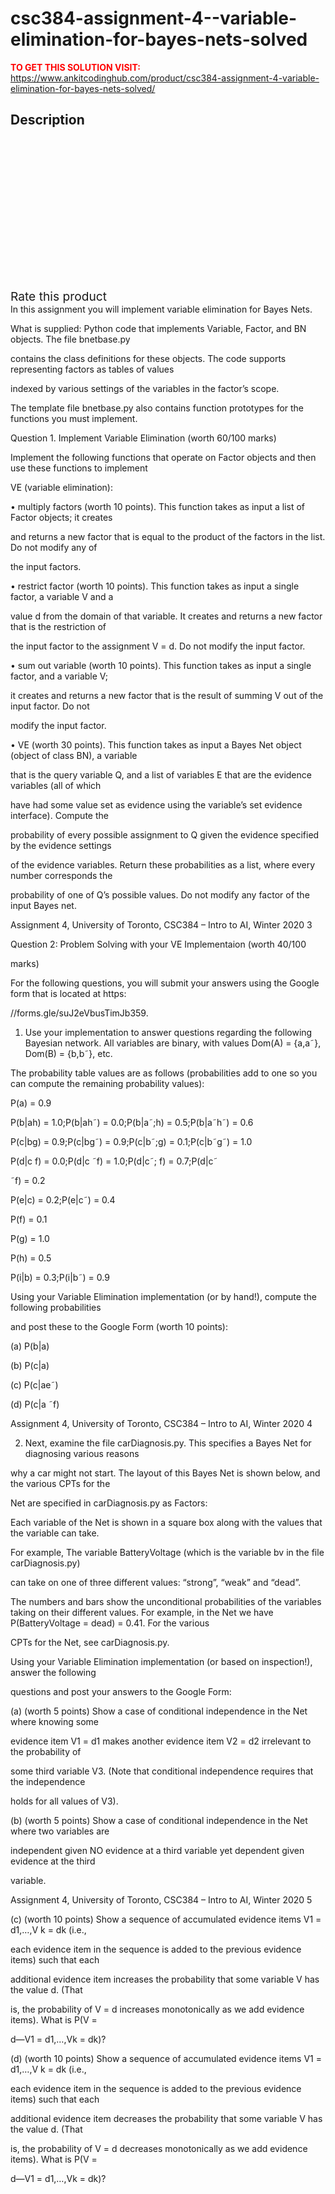 # csc384-assignment-4--variable-elimination-for-bayes-nets-solved



**<span style='color:red'>TO GET THIS SOLUTION VISIT:</span>** https://www.ankitcodinghub.com/product/csc384-assignment-4-variable-elimination-for-bayes-nets-solved/

<h2>Description</h2>



<div class="kk-star-ratings kksr-auto kksr-align-center kksr-valign-top" data-payload="{&quot;align&quot;:&quot;center&quot;,&quot;id&quot;:&quot;51567&quot;,&quot;slug&quot;:&quot;default&quot;,&quot;valign&quot;:&quot;top&quot;,&quot;ignore&quot;:&quot;&quot;,&quot;reference&quot;:&quot;auto&quot;,&quot;class&quot;:&quot;&quot;,&quot;count&quot;:&quot;0&quot;,&quot;legendonly&quot;:&quot;&quot;,&quot;readonly&quot;:&quot;&quot;,&quot;score&quot;:&quot;0&quot;,&quot;starsonly&quot;:&quot;&quot;,&quot;best&quot;:&quot;5&quot;,&quot;gap&quot;:&quot;4&quot;,&quot;greet&quot;:&quot;Rate this product&quot;,&quot;legend&quot;:&quot;0\/5 - (0 votes)&quot;,&quot;size&quot;:&quot;24&quot;,&quot;title&quot;:&quot;CSC384 Assignment 4- variable elimination for Bayes Nets Solved&quot;,&quot;width&quot;:&quot;0&quot;,&quot;_legend&quot;:&quot;{score}\/{best} - ({count} {votes})&quot;,&quot;font_factor&quot;:&quot;1.25&quot;}">
            
<div class="kksr-stars">
    
<div class="kksr-stars-inactive">
            <div class="kksr-star" data-star="1" style="padding-right: 4px">
            

<div class="kksr-icon" style="width: 24px; height: 24px;"></div>
        </div>
            <div class="kksr-star" data-star="2" style="padding-right: 4px">
            

<div class="kksr-icon" style="width: 24px; height: 24px;"></div>
        </div>
            <div class="kksr-star" data-star="3" style="padding-right: 4px">
            

<div class="kksr-icon" style="width: 24px; height: 24px;"></div>
        </div>
            <div class="kksr-star" data-star="4" style="padding-right: 4px">
            

<div class="kksr-icon" style="width: 24px; height: 24px;"></div>
        </div>
            <div class="kksr-star" data-star="5" style="padding-right: 4px">
            

<div class="kksr-icon" style="width: 24px; height: 24px;"></div>
        </div>
    </div>
    
<div class="kksr-stars-active" style="width: 0px;">
            <div class="kksr-star" style="padding-right: 4px">
            

<div class="kksr-icon" style="width: 24px; height: 24px;"></div>
        </div>
            <div class="kksr-star" style="padding-right: 4px">
            

<div class="kksr-icon" style="width: 24px; height: 24px;"></div>
        </div>
            <div class="kksr-star" style="padding-right: 4px">
            

<div class="kksr-icon" style="width: 24px; height: 24px;"></div>
        </div>
            <div class="kksr-star" style="padding-right: 4px">
            

<div class="kksr-icon" style="width: 24px; height: 24px;"></div>
        </div>
            <div class="kksr-star" style="padding-right: 4px">
            

<div class="kksr-icon" style="width: 24px; height: 24px;"></div>
        </div>
    </div>
</div>
                

<div class="kksr-legend" style="font-size: 19.2px;">
            <span class="kksr-muted">Rate this product</span>
    </div>
    </div>
In this assignment you will implement variable elimination for Bayes Nets.

What is supplied: Python code that implements Variable, Factor, and BN objects. The file bnetbase.py

contains the class definitions for these objects. The code supports representing factors as tables of values

indexed by various settings of the variables in the factor’s scope.

The template file bnetbase.py also contains function prototypes for the functions you must implement.

Question 1. Implement Variable Elimination (worth 60/100 marks)

Implement the following functions that operate on Factor objects and then use these functions to implement

VE (variable elimination):

• multiply factors (worth 10 points). This function takes as input a list of Factor objects; it creates

and returns a new factor that is equal to the product of the factors in the list. Do not modify any of

the input factors.

• restrict factor (worth 10 points). This function takes as input a single factor, a variable V and a

value d from the domain of that variable. It creates and returns a new factor that is the restriction of

the input factor to the assignment V = d. Do not modify the input factor.

• sum out variable (worth 10 points). This function takes as input a single factor, and a variable V;

it creates and returns a new factor that is the result of summing V out of the input factor. Do not

modify the input factor.

• VE (worth 30 points). This function takes as input a Bayes Net object (object of class BN), a variable

that is the query variable Q, and a list of variables E that are the evidence variables (all of which

have had some value set as evidence using the variable’s set evidence interface). Compute the

probability of every possible assignment to Q given the evidence specified by the evidence settings

of the evidence variables. Return these probabilities as a list, where every number corresponds the

probability of one of Q’s possible values. Do not modify any factor of the input Bayes net.

Assignment 4, University of Toronto, CSC384 – Intro to AI, Winter 2020 3

Question 2: Problem Solving with your VE Implementaion (worth 40/100

marks)

For the following questions, you will submit your answers using the Google form that is located at https:

//forms.gle/suJ2eVbusTimJb359.

1. Use your implementation to answer questions regarding the following Bayesian network. All variables are binary, with values Dom(A) = {a,a˜}, Dom(B) = {b,b˜}, etc.

The probability table values are as follows (probabilities add to one so you can compute the remaining probability values):

P(a) = 0.9

P(b|ah) = 1.0;P(b|ah˜) = 0.0;P(b|a˜;h) = 0.5;P(b|a˜h˜) = 0.6

P(c|bg) = 0.9;P(c|bg˜) = 0.9;P(c|b˜;g) = 0.1;P(c|b˜g˜) = 1.0

P(d|c f) = 0.0;P(d|c ˜f) = 1.0;P(d|c˜; f) = 0.7;P(d|c˜

˜f) = 0.2

P(e|c) = 0.2;P(e|c˜) = 0.4

P(f) = 0.1

P(g) = 1.0

P(h) = 0.5

P(i|b) = 0.3;P(i|b˜) = 0.9

Using your Variable Elimination implementation (or by hand!), compute the following probabilities

and post these to the Google Form (worth 10 points):

(a) P(b|a)

(b) P(c|a)

(c) P(c|ae˜)

(d) P(c|a ˜f)

Assignment 4, University of Toronto, CSC384 – Intro to AI, Winter 2020 4

2. Next, examine the file carDiagnosis.py. This specifies a Bayes Net for diagnosing various reasons

why a car might not start. The layout of this Bayes Net is shown below, and the various CPTs for the

Net are specified in carDiagnosis.py as Factors:

Each variable of the Net is shown in a square box along with the values that the variable can take.

For example, The variable BatteryVoltage (which is the variable bv in the file carDiagnosis.py)

can take on one of three different values: “strong”, “weak” and “dead”.

The numbers and bars show the unconditional probabilities of the variables taking on their different values. For example, in the Net we have P(BatteryVoltage = dead) = 0.41. For the various

CPTs for the Net, see carDiagnosis.py.

Using your Variable Elimination implementation (or based on inspection!), answer the following

questions and post your answers to the Google Form:

(a) (worth 5 points) Show a case of conditional independence in the Net where knowing some

evidence item V1 = d1 makes another evidence item V2 = d2 irrelevant to the probability of

some third variable V3. (Note that conditional independence requires that the independence

holds for all values of V3).

(b) (worth 5 points) Show a case of conditional independence in the Net where two variables are

independent given NO evidence at a third variable yet dependent given evidence at the third

variable.

Assignment 4, University of Toronto, CSC384 – Intro to AI, Winter 2020 5

(c) (worth 10 points) Show a sequence of accumulated evidence items V1 = d1,…,V k = dk (i.e.,

each evidence item in the sequence is added to the previous evidence items) such that each

additional evidence item increases the probability that some variable V has the value d. (That

is, the probability of V = d increases monotonically as we add evidence items). What is P(V =

d—V1 = d1,…,Vk = dk)?

(d) (worth 10 points) Show a sequence of accumulated evidence items V1 = d1,…,V k = dk (i.e.,

each evidence item in the sequence is added to the previous evidence items) such that each

additional evidence item decreases the probability that some variable V has the value d. (That

is, the probability of V = d decreases monotonically as we add evidence items). What is P(V =

d—V1 = d1,…,Vk = dk)?
